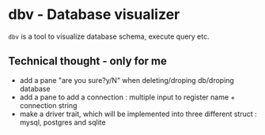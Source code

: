 # dbv - Database visualizer

`dbv` is a tool to visualize database schema, execute query etc.

## Technical thought - only for me

- add a pane "are you sure?y/N" when deleting/droping db/droping database
- add a pane to add a connection : multiple input to register name + connection string
- make a driver trait, which will be implemented into three different struct : mysql, postgres and sqlite
